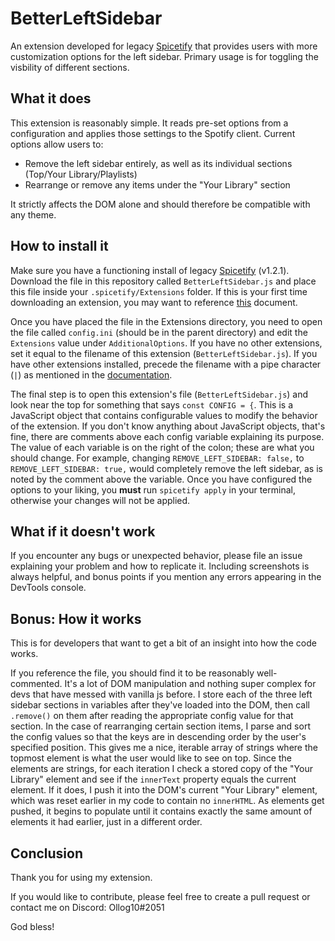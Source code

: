 # BetterLeftSidebar
An extension developed for legacy [Spicetify](https://github.com/khanhas/spicetify-cli/) that provides users with more customization options for the left sidebar. Primary usage is for toggling the visbility of different sections.

<!--![Demo Gif](demo.gif "Demo")-->

## What it does
This extension is reasonably simple. It reads pre-set options from a configuration and applies those settings to the Spotify client. Current options allow users to:
- Remove the left sidebar entirely, as well as its individual sections (Top/Your Library/Playlists)
- Rearrange or remove any items under the "Your Library" section

It strictly affects the DOM alone and should therefore be compatible with any theme.

## How to install it
Make sure you have a functioning install of legacy [Spicetify](https://github.com/khanhas/spicetify-cli/) (v1.2.1). Download the file in this repository called `BetterLeftSidebar.js` and place this file inside your `.spicetify/Extensions` folder. If this is your first time downloading an extension, you may want to reference [this](https://github.com/khanhas/spicetify-cli/wiki/Extensions) document.

Once you have placed the file in the Extensions directory, you need to open the file called `config.ini` (should be in the parent directory) and edit the `Extensions` value under `AdditionalOptions`. If you have no other extensions, set it equal to the filename of this extension (`BetterLeftSidebar.js`). If you have other extensions installed, precede the filename with a pipe character (`|`) as mentioned in the [documentation](https://github.com/khanhas/spicetify-cli/wiki/Extensions). 

The final step is to open this extension's file (`BetterLeftSidebar.js`) and look near the top for something that says `const CONFIG = {`. This is a JavaScript object that contains configurable values to modify the behavior of the extension. If you don't know anything about JavaScript objects, that's fine, there are comments above each config variable explaining its purpose. The value of each variable is on the right of the colon; these are what you should change. For example, changing `REMOVE_LEFT_SIDEBAR: false,` to `REMOVE_LEFT_SIDEBAR: true,` would completely remove the left sidebar, as is noted by the comment above the variable. Once you have configured the options to your liking, you **must** run `spicetify apply` in your terminal, otherwise your changes will not be applied.

## What if it doesn't work
If you encounter any bugs or unexpected behavior, please file an issue explaining your problem and how to replicate it. Including screenshots is always helpful, and bonus points if you mention any errors appearing in the DevTools console.

## Bonus: How it works
This is for developers that want to get a bit of an insight into how the code works.

If you reference the file, you should find it to be reasonably well-commented. It's a lot of DOM manipulation and nothing super complex for devs that have messed with vanilla js before. I store each of the three left sidebar sections in variables after they've loaded into the DOM, then call `.remove()` on them after reading the appropriate config value for that section.
In the case of rearranging certain section items, I parse and sort the config values so that the keys are in descending order by the user's specified position. This gives me a nice, iterable array of strings where the topmost element is what the user would like to see on top. Since the elements are strings, for each iteration I check a stored copy of the "Your Library" element and see if the `innerText` property equals the current element. If it does, I push it into the DOM's current "Your Library" element, which was reset earlier in my code to contain no `innerHTML`. As elements get pushed, it begins to populate until it contains exactly the same amount of elements it had earlier, just in a different order.

## Conclusion
Thank you for using my extension.

If you would like to contribute, please feel free to create a pull request or contact me on Discord: Ollog10#2051

God bless!

